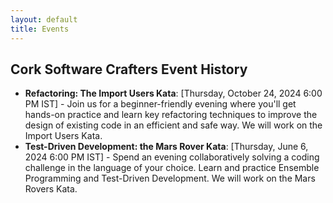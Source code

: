 ```yaml
---
layout: default
title: Events
---
```


## Cork Software Crafters Event History

- **Refactoring: The Import Users Kata**: [Thursday, October 24, 2024
6:00 PM IST] - Join us for a beginner-friendly evening where you'll get hands-on practice and learn key refactoring techniques to improve the design of existing code in an efficient and safe way.
We will work on the Import Users Kata.
- **Test-Driven Development: the Mars Rover Kata**: [Thursday, June 6, 2024
6:00 PM IST] - Spend an evening collaboratively solving a coding challenge in the language of your choice. Learn and practice Ensemble Programming and Test-Driven Development. We will work on the Mars Rovers Kata.
